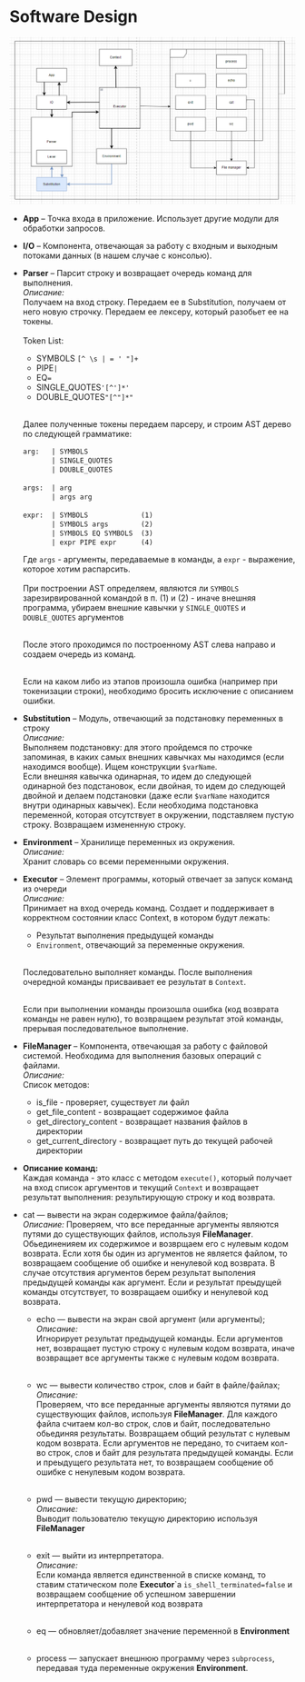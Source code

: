 # Software Design

![alt text](https://github.com/eshelukhina/HSE2022-SD/blob/task1/cliArch.png)

* **App** – Точка входа в приложение. Использует другие модули для обработки запросов.

* **I/O** – Компонента, отвечающая за работу с входным и выходным потоками данных (в нашем случае с консолью).

* **Parser** – Парсит строку и возвращает очередь команд для выполнения.<br>
  *Описание:* <br>
  Получаем на вход строку. Передаем ее в Substitution, получаем от него новую строчку. Передаем ее лексеру, который разобьет ее на токены.<br><br>
  Token List:
  - SYMBOLS `[^ \s | = ' "]+`
  - PIPE`|`
  - EQ`=`
  - SINGLE_QUOTES`'[^']*'`
  - DOUBLE_QUOTES`"[^"]*"`<br><br>
  
  Далее полученные токены передаем парсеру, и строим AST дерево по следующей грамматике:

  ```
  arg:   | SYMBOLS
         | SINGLE_QUOTES
         | DOUBLE_QUOTES

  args:  | arg
         | args arg

  expr:  | SYMBOLS             (1)
         | SYMBOLS args        (2)
         | SYMBOLS EQ SYMBOLS  (3)
         | expr PIPE expr      (4)
  ```
  
  Где `args` - аргументы, передаваемые в команды, а `expr` - выражение, которое хотим распарсить. <br><br>
  При построении AST определяем, являются ли `SYMBOLS` зарезирвированной командой в п. (1) и (2) - иначе внешняя программа, убираем внешние кавычки у `SINGLE_QUOTES` и `DOUBLE_QUOTES` аргументов<br><br> 

  После этого проходимся по построенному AST слева направо и создаем очередь из команд.<br><br>

  Если на каком либо из этапов произошла ошибка (например при токенизации строки), необходимо бросить исключение с описанием ошибки.


* **Substitution** – Модуль, отвечающий за подстановку переменных в строку <br>
 *Описание:* <br> Выполняем подстановку: для этого пройдемся по строчке запоминая, в каких самых внешних кавычках мы находимся (если находимся вообще).
  Ищем конструкции  `$varName`.<br> 
  Если внешняя кавычка одинарная, то идем до следующей одинарной без подстановок, если двойная, то идем до следующей двойной и делаем подстановки (даже если `$varName` находится внутри одинарных кавычек). Если необходима подстановка переменной, которая отсутствует в окружении, подставляем пустую строку. Возвращаем измененную строку.

* **Environment** – Хранилище переменных из окружения. <br>
  *Описание:* <br>
  Хранит словарь со всеми переменными окружения.


* **Executor** – Элемент программы, который отвечает за запуск команд из очереди<br>
  *Описание:* <br>
  Принимает на вход очередь команд. Создает и поддерживает в корректном состоянии класс Context, в котором будут лежать:
  - Результат выполнения предыдущей команды
  - `Environment`, отвечающий за переменные окружения. <br><br>
  
  Последовательно выполняет команды. После выполнения очередной команды присваивает ее результат в `Context`. <br><br>
  
  Если при выполнении команды произошла ошибка (код возврата команды не равен нулю), то возвращаем результат этой команды, прерывая последовательное выполнение.

* **FileManager** – Компонента, отвечающая за работу с файловой системой. Необходима для выполнения базовых операций с файлами.<br>
  *Описание:* <br>
  Список методов:
  - is_file - проверяет, существует ли файл
  - get_file_content - возвращает содержимое файла
  - get_directory_content - возвращает названия файлов в директории
  - get_current_directory - возвращает путь до текущей рабочей директории
  

* **Описание команд:**<br>
   Каждая команда - это класс с методом `execute()`, который получает на вход список аргументов и текущий `Context` и возвращает результат выполнения: результирующую строку и код возврата.
- cat — вывести на экран содержимое файла/файлов;<br>
*Описание:* Проверяем, что все переданные аргументы являются путями до существующих файлов, используя **FileManager**. Обьединенияем их содержимое и возврщаем его с нулевым кодом возврата. Если хотя бы один из аргументов не является файлом, то возвращаем сообщение об ошибке и ненулевой код возврата. В случае отсутствия аргументов берем результат выполения предыдущей команды как аргумент. Если и результат преыдущей команды отсутствует, то возвращаем ошибку и ненулевой код возврата. 
   

  - echo — вывести на экран свой аргумент (или аргументы);<br>
  *Описание:*<br>
    Игнорирует результат предыдущей команды. Если аргументов нет, возвращает пустую строку с нулевым кодом возврата, иначе возвращает все аргументы также с нулевым кодом возврата.<br><br>

  - wc — вывести количество строк, слов и байт в файле/файлах;<br>
  *Описание:*<br> 
  Проверяем, что все переданные аргументы являются путями до существующих файлов, используя **FileManager**. Для каждого файла считаем кол-во строк, слов и байт, последовательно обьединяя результаты. Возвращаем общий результат с нулевым кодом возврата. Если аргументов не передано, то считаем кол-во строк, слов и байт для результата предыдущей команды. Если и преыдущего результата нет, то возвращаем сообщение об ошибке с ненулевым кодом возврата. <br><br>

  - pwd — вывести текущую директорию;<br>
  *Описание:*<br>  Выводит пользователю текущую директорию используя **FileManager**<br><br>

  - exit — выйти из интерпретатора. <br>
    *Описание:*<br>  Если команда является единственной в списке команд, то ставим статическом поле **Executor**`a ``is_shell_terminated=false`` и возвращаем сообщение об успешном завершении интерпретатора и ненулевой код возврата<br><br>
    
  - eq — обновляет/добавляет значение переменной в **Environment**<br><br>

  - process — запускает внешнюю программу через ``subprocess``, передавая туда переменные окружения **Environment**.